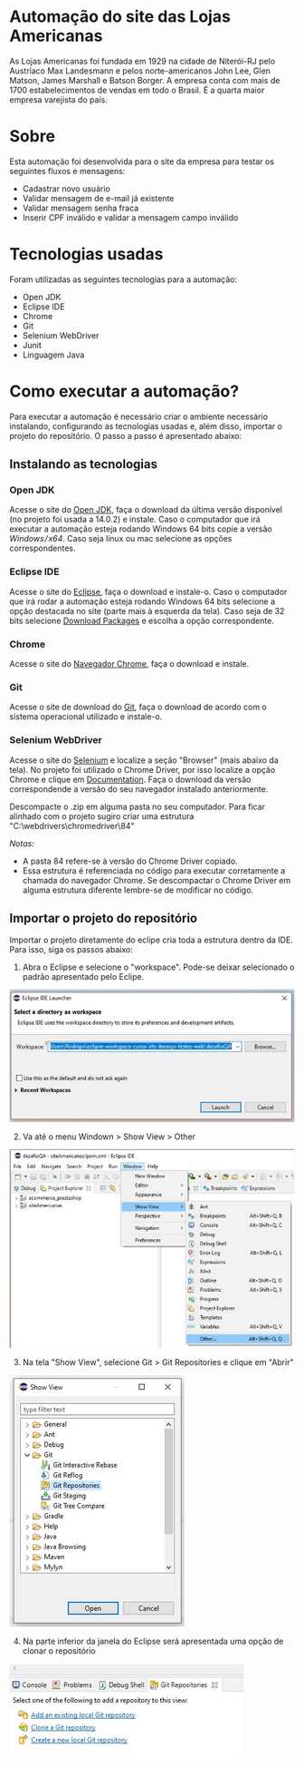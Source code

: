 # Automação do site das Lojas Americanas
As Lojas Americanas foi fundada em 1929 na cidade de Niterói-RJ pelo Austríaco Max Landesmann e pelos norte-americanos John Lee, Glen Matson, James Marshall e Batson Borger. A empresa conta com mais de 1700 estabelecimentos de vendas em todo o Brasil. É a quarta maior empresa varejista do país.

# Sobre
Esta automação foi desenvolvida para o site da empresa para testar os seguintes fluxos e mensagens: 

* Cadastrar novo usuário
* Validar mensagem de e-mail já existente
* Validar mensagem senha fraca
* Inserir CPF inválido e validar a mensagem campo inválido

# Tecnologias usadas
Foram utilizadas as seguintes tecnologias para a automação:

* Open JDK
* Eclipse IDE
* Chrome
* Git
* Selenium WebDriver
* Junit
* Linguagem Java

# Como executar a automação?
Para executar a automação é necessário criar o ambiente necessário instalando, configurando as tecnologias usadas e, além disso, importar o projeto do repositório. O passo a passo é apresentado abaixo:
## Instalando as tecnologias

### Open JDK
Acesse o site do [Open JDK](https://jdk.java.net/14/), faça o download da última versão disponível (no projeto foi usada a 14.0.2) e instale. Caso o computador que irá executar a automação esteja rodando Windows 64 bits copie a versão *Windows / x64*. Caso seja linux ou mac selecione as opções correspondentes.

### Eclipse IDE
Acesse o site do [Eclipse](https://www.eclipse.org/downloads/), faça o download e instale-o. Caso o computador que irá rodar a automação esteja rodando Windows 64 bits selecione a opção destacada no site (parte mais à esquerda da tela). Caso seja de 32 bits selecione [Download Packages](https://www.eclipse.org/downloads/packages/) e escolha a opção correspondente.

### Chrome
Acesse o site do [Navegador Chrome](https://www.google.com/chrome/), faça o download e instale.

### Git
Acesse o site de download do [Git](https://git-scm.com/downloads), faça o download de acordo com o sistema operacional utilizado e instale-o.

### Selenium WebDriver
Acesse o site do [Selenium](https://www.selenium.dev/downloads/) e localize a seção "Browser" (mais abaixo da tela). No projeto foi utilizado o Chrome Driver, por isso localize a opção Chrome e clique em [Documentation](https://github.com/operasoftware/operachromiumdriver/releases). Faça o download da versão correspondende a versão do seu navegador instalado anteriormente.

Descompacte o .zip em alguma pasta no seu computador. Para ficar alinhado com o projeto sugiro criar uma estrutura "C:\webdrivers\chromedriver\84"

*Notas:*

- A pasta 84 refere-se à versão do Chrome Driver copiado.
- Essa estrutura é referenciada no código para executar corretamente a chamada do navegador Chrome. Se descompactar o Chrome Driver em alguma estrutura diferente lembre-se de modificar no código.

## Importar o projeto do repositório
Importar o projeto diretamente do eclipe cria toda a estrutura dentro da IDE. Para isso, siga os passos abaixo:

1. Abra o Eclipse e selecione o "workspace". Pode-se deixar selecionado o padrão apresentado pelo Eclipe.

![Selecionando workspace](https://github.com/eurodrigosilverio/Automacao/blob/master/Importar%20Arquivos%20-%20Imagens/Importar%200.jpg)


2. Va até o menu Windown > Show View > Other

![Menu Other](https://github.com/eurodrigosilverio/Automacao/blob/master/Importar%20Arquivos%20-%20Imagens/Importar%201.jpg)


3. Na tela "Show View", selecione Git > Git Repositories e clique em "Abrir"

![ShowView](https://github.com/eurodrigosilverio/Automacao/blob/master/Importar%20Arquivos%20-%20Imagens/Importar%202.jpg)

4. Na parte inferior da janela do Eclipse será apresentada uma opção de clonar o repositório

![Clonar repositório](https://github.com/eurodrigosilverio/Automacao/blob/master/Importar%20Arquivos%20-%20Imagens/Importar%203.jpg)




